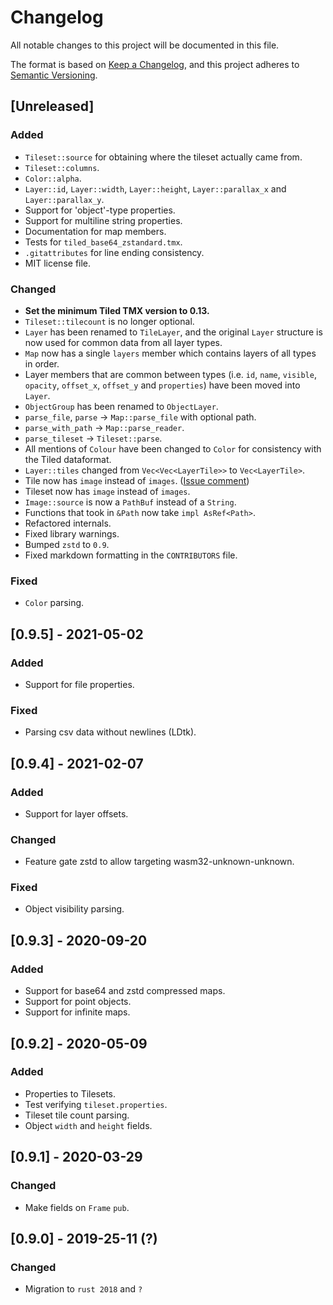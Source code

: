 # Changelog

All notable changes to this project will be documented in this file.

The format is based on [Keep a Changelog](https://keepachangelog.com/en/1.0.0/),
and this project adheres to [Semantic Versioning](https://semver.org/spec/v2.0.0.html).

## [Unreleased]
### Added
- `Tileset::source` for obtaining where the tileset actually came from.
- `Tileset::columns`.
- `Color::alpha`.
- `Layer::id`, `Layer::width`, `Layer::height`, `Layer::parallax_x` and `Layer::parallax_y`.
- Support for 'object'-type properties.
- Support for multiline string properties.
- Documentation for map members.
- Tests for `tiled_base64_zstandard.tmx`.
- `.gitattributes` for line ending consistency.
- MIT license file.

### Changed
- **Set the minimum Tiled TMX version to 0.13.**
- `Tileset::tilecount` is no longer optional.
- `Layer` has been renamed to `TileLayer`, and the original `Layer` structure is now used
  for common data from all layer types.
- `Map` now has a single `layers` member which contains layers of all types in order.
- Layer members that are common between types (i.e. `id`, `name`, `visible`, `opacity`, `offset_x`,
  `offset_y` and `properties`) have been moved into `Layer`.
- `ObjectGroup` has been renamed to `ObjectLayer`.
- `parse_file`, `parse` -> `Map::parse_file` with optional path.
- `parse_with_path` -> `Map::parse_reader`.
- `parse_tileset` -> `Tileset::parse`.
- All mentions of `Colour` have been changed to `Color` for consistency with the Tiled dataformat.
- `Layer::tiles` changed from `Vec<Vec<LayerTile>>` to `Vec<LayerTile>`.
- Tile now has `image` instead of `images`. ([Issue comment](https://github.com/mapeditor/rs-tiled/issues/103#issuecomment-940773123))
- Tileset now has `image` instead of `images`.
- `Image::source` is now a `PathBuf` instead of a `String`.
- Functions that took in `&Path` now take `impl AsRef<Path>`.
- Refactored internals.
- Fixed library warnings.
- Bumped `zstd` to `0.9`.
- Fixed markdown formatting in the `CONTRIBUTORS` file.

### Fixed
- `Color` parsing.


## [0.9.5] - 2021-05-02
### Added
- Support for file properties.

### Fixed
- Parsing csv data without newlines (LDtk).

## [0.9.4] - 2021-02-07
### Added
- Support for layer offsets.

### Changed
- Feature gate zstd to allow targeting wasm32-unknown-unknown.

### Fixed
- Object visibility parsing.

## [0.9.3] - 2020-09-20
### Added
- Support for base64 and zstd compressed maps.
- Support for point objects.
- Support for infinite maps.

## [0.9.2] - 2020-05-09
### Added
- Properties to Tilesets.
- Test verifying `tileset.properties`.
- Tileset tile count parsing.
- Object `width` and `height` fields.

## [0.9.1] - 2020-03-29
### Changed
- Make fields on `Frame` `pub`.

## [0.9.0] - 2019-25-11 (?)
### Changed
- Migration to `rust 2018` and `?`
